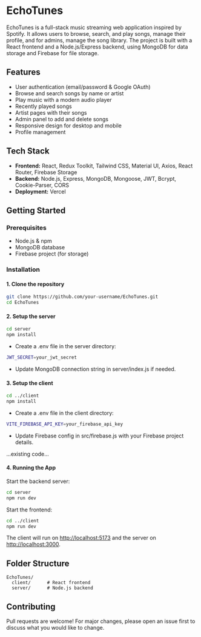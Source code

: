 # EchoTunes

EchoTunes is a full-stack music streaming web application inspired by Spotify. It allows users to browse, search, and play songs, manage their profile, and for admins, manage the song library. The project is built with a React frontend and a Node.js/Express backend, using MongoDB for data storage and Firebase for file storage.

## Features

- User authentication (email/password & Google OAuth)
- Browse and search songs by name or artist
- Play music with a modern audio player
- Recently played songs
- Artist pages with their songs
- Admin panel to add and delete songs
- Responsive design for desktop and mobile
- Profile management

## Tech Stack

- **Frontend:** React, Redux Toolkit, Tailwind CSS, Material UI, Axios, React Router, Firebase Storage
- **Backend:** Node.js, Express, MongoDB, Mongoose, JWT, Bcrypt, Cookie-Parser, CORS
- **Deployment:** Vercel

## Getting Started

### Prerequisites

- Node.js & npm
- MongoDB database
- Firebase project (for storage)

### Installation

#### 1. Clone the repository

```sh
git clone https://github.com/your-username/EchoTunes.git
cd EchoTunes
```
#### 2. Setup the server

```sh
cd server
npm install
```

- Create a .env file in the server directory:
```sh
JWT_SECRET=your_jwt_secret
```
- Update MongoDB connection string in server/index.js if needed.

#### 3. Setup the client

```sh
cd ../client
npm install
```

- Create a .env file in the client directory:
```sh
VITE_FIREBASE_API_KEY=your_firebase_api_key
```
- Update Firebase config in src/firebase.js with your Firebase project details.

...existing code...
#### 4. Running the App

Start the backend server:

```sh
cd server
npm run dev
```

Start the frontend:

```sh
cd ../client
npm run dev
```

The client will run on [http://localhost:5173](http://localhost:5173) and the server on [http://localhost:3000](http://localhost:3000).

## Folder Structure

```
EchoTunes/
  client/      # React frontend
  server/      # Node.js backend
```

## Contributing

Pull requests are welcome! For major changes, please open an issue first to discuss what you would like to change.